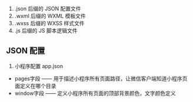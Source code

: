 1. .json 后缀的 JSON 配置文件
2. .wxml 后缀的 WXML 模板文件
3. .wxss 后缀的 WXSS 样式文件
4. .js 后缀的 JS 脚本逻辑文件

## JSON 配置
1. 小程序配置 app.json
  * pages字段 —— 用于描述小程序所有页面路径，让微信客户端知道小程序页面定义在哪个目录
  * window字段 —— 定义小程序所有页面的顶部背景颜色，文字颜色定义